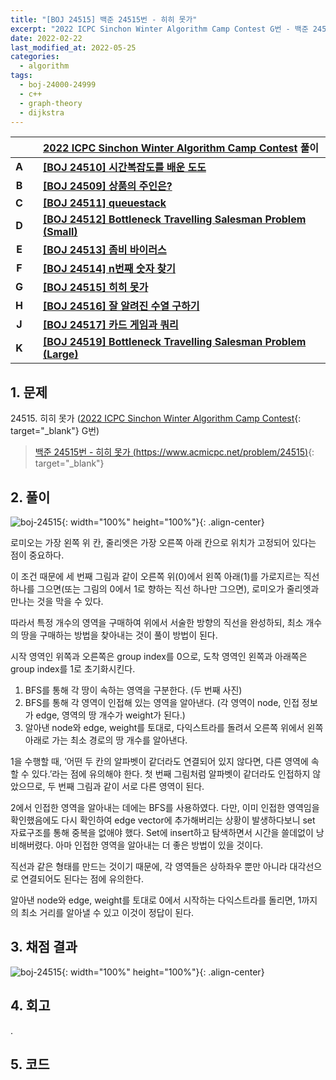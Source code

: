 ```yaml
---
title: "[BOJ 24515] 백준 24515번 - 히히 못가"
excerpt: "2022 ICPC Sinchon Winter Algorithm Camp Contest G번 - 백준 24515번 히히 못가 풀이"
date: 2022-02-22
last_modified_at: 2022-05-25
categories:
  - algorithm
tags:
  - boj-24000-24999
  - c++
  - graph-theory
  - dijkstra
---
```


|||[2022 ICPC Sinchon Winter Algorithm Camp Contest](https://burningfalls.github.io/contest/swac2022-baekjoon-contest/) 풀이|
|:---:|:---:|:---|
|**A**||**[[BOJ 24510] 시간복잡도를 배운 도도](https://burningfalls.github.io/algorithm/boj-24510/)**|
|**B**||**[[BOJ 24509] 상품의 주인은?](https://burningfalls.github.io/algorithm/boj-24509/)**|
|**C**||**[[BOJ 24511] queuestack](https://burningfalls.github.io/algorithm/boj-24511/)**|
|**D**||**[[BOJ 24512] Bottleneck Travelling Salesman Problem (Small)](https://burningfalls.github.io/algorithm/boj-24512/)**|
|**E**||**[[BOJ 24513] 좀비 바이러스](https://burningfalls.github.io/algorithm/boj-24513/)**|
|**F**||**[[BOJ 24514] n번째 숫자 찾기](https://burningfalls.github.io/algorithm/boj-24514/)**|
|**G**||**[[BOJ 24515] 히히 못가](https://burningfalls.github.io/algorithm/boj-24515/)**|
|**H**||**[[BOJ 24516] 잘 알려진 수열 구하기](https://burningfalls.github.io/algorithm/boj-24516/)**|
|**J**||**[[BOJ 24517] 카드 게임과 쿼리](https://burningfalls.github.io/algorithm/boj-24517/)**|
|**K**||**[[BOJ 24519] Bottleneck Travelling Salesman Problem (Large)](https://burningfalls.github.io/algorithm/boj-24519/)**|

## 1. 문제
$24515$. 히히 못가 ([2022 ICPC Sinchon Winter Algorithm Camp Contest](https://burningfalls.github.io/contest/2022-swac-baekjoon-contest/){: target="_blank"} G번)

> [백준 24515번 - 히히 못가 (https://www.acmicpc.net/problem/24515)](https://www.acmicpc.net/problem/24515){: target="_blank"}

## 2. 풀이

![boj-24515](https://user-images.githubusercontent.com/30232837/161202402-e0a4c395-affc-4c31-8d3f-f863f66febce.png "boj-24515"){: width="100%" height="100%"}{: .align-center}

로미오는 가장 왼쪽 위 칸, 줄리엣은 가장 오른쪽 아래 칸으로 위치가 고정되어 있다는 점이 중요하다. 

이 조건 때문에 세 번째 그림과 같이 오른쪽 위($0$)에서 왼쪽 아래($1$)를 가로지르는 직선 하나를 그으면(또는 그림의 $0$에서 $1$로 향하는 직선 하나만 그으면), 로미오가 줄리엣과 만나는 것을 막을 수 있다. 

따라서 특정 개수의 영역을 구매하여 위에서 서술한 방향의 직선을 완성하되, 최소 개수의 땅을 구매하는 방법을 찾아내는 것이 풀이 방법이 된다.

시작 영역인 위쪽과 오른쪽은 group index를 $0$으로, 도착 영역인 왼쪽과 아래쪽은 group index를 $1$로 초기화시킨다.

1.	BFS를 통해 각 땅이 속하는 영역을 구분한다. (두 번째 사진)
2.	BFS를 통해 각 영역이 인접해 있는 영역을 알아낸다. (각 영역이 node, 인접 정보가 edge, 영역의 땅 개수가 weight가 된다.)
3.	알아낸 node와 edge, weight를 토대로, 다익스트라를 돌려서 오른쪽 위에서 왼쪽 아래로 가는 최소 경로의 땅 개수를 알아낸다.

$1$을 수행할 때, ‘어떤 두 칸의 알파벳이 같더라도 연결되어 있지 않다면, 다른 영역에 속할 수 있다.’라는 점에 유의해야 한다. 첫 번째 그림처럼 알파벳이 같더라도 인접하지 않았으므로, 두 번째 그림과 같이 서로 다른 영역이 된다. 

$2$에서 인접한 영역을 알아내는 데에는 BFS를 사용하였다. 다만, 이미 인접한 영역임을 확인했음에도 다시 확인하여 edge vector에 추가해버리는 상황이 발생하다보니 set 자료구조를 통해 중복을 없애야 했다. Set에 insert하고 탐색하면서 시간을 쓸데없이 낭비해버렸다. 아마 인접한 영역을 알아내는 더 좋은 방법이 있을 것이다. 

직선과 같은 형태를 만드는 것이기 때문에, 각 영역들은 상하좌우 뿐만 아니라 대각선으로 연결되어도 된다는 점에 유의한다.

알아낸 node와 edge, weight를 토대로 $0$에서 시작하는 다익스트라를 돌리면, $1$까지의 최소 거리를 알아낼 수 있고 이것이 정답이 된다.

## 3. 채점 결과

![boj-24515](https://user-images.githubusercontent.com/30232837/161202522-10cb5531-4e36-4180-a757-4418efe4eda6.png "boj-24515"){: width="100%" height="100%"}{: .align-center}

## 4. 회고

.

## 5. 코드

<script src="https://gist.github.com/BurningFalls/f3d59754b6b7bc961cdd02173cfbabcf.js"></script>